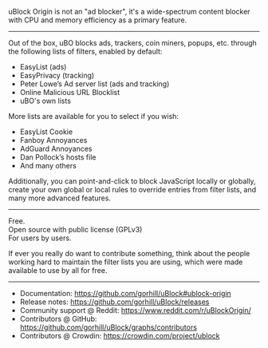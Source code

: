 uBlock Origin is not an "ad blocker", it's a wide-spectrum content blocker with CPU and memory efficiency as a primary feature.

***

Out of the box, uBO blocks ads, trackers, coin miners, popups, etc. through the following lists of filters, enabled by default:

- EasyList (ads)
- EasyPrivacy (tracking)
- Peter Lowe’s Ad server list (ads and tracking)
- Online Malicious URL Blocklist
- uBO's own lists

More lists are available for you to select if you wish:

- EasyList Cookie
- Fanboy Annoyances
- AdGuard Annoyances
- Dan Pollock’s hosts file
- And many others

Additionally, you can point-and-click to block JavaScript locally or globally, create your own global or local rules to override entries from filter lists, and many more advanced features.

***

Free.  
Open source with public license (GPLv3)  
For users by users.  

If ever you really do want to contribute something, think about the people working hard to maintain the filter lists you are using, which were made available to use by all for free.

***

- Documentation:
https://github.com/gorhill/uBlock#ublock-origin
- Release notes:
https://github.com/gorhill/uBlock/releases
- Community support @ Reddit:
https://www.reddit.com/r/uBlockOrigin/
- Contributors @ GitHub:
https://github.com/gorhill/uBlock/graphs/contributors
- Contributors @ Crowdin:
https://crowdin.com/project/ublock